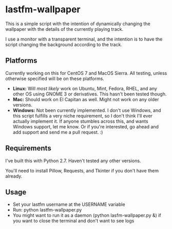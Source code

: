 # lastfm-wallpaper
This is a simple script with the intention of dynamically changing the wallpaper with the details of the currently playing track.

I use a monitor with a transparent terminal, and the intention is to have the script changing the background according to the track.

## Platforms
Currently working on this for CentOS 7 and MacOS Sierra. All testing, unless otherwise specified will be on these platforms.
* **Linux:** Will *most likely* work on Ubuntu, Mint, Fedora, RHEL, and any other OS using GNOME 3 or derivatives. This hasn't been tested though.
* **Mac:** Should work on El Capitan as well. Might not work on any older versions.
* **Windows:** Not been currently implemented. I don't use Windows, and this script fulfills a very niche requirement, so I don't think I'll ever actually implement it. If anyone stumbles across this, and wants Windows support, let me know. Or if you're interested, go ahead and add support and send me a pull request. :)


## Requirements
I've built this with Python 2.7. Haven't tested any other versions.

You'll need to install Pillow, Requests, and Tkinter if you don't have them already.

## Usage
* Set your lastfm username at the USERNAME variable
* Run: python lastfm-wallpaper.py
* You might want to run it as a daemon (python lasfm-wallpaper.py &) if you want to close the terminal and don't want to see logs